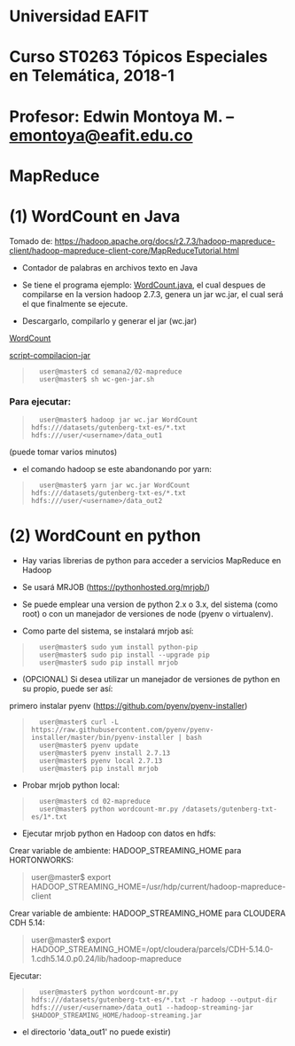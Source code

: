 # Universidad EAFIT
# Curso ST0263 Tópicos Especiales en Telemática, 2018-1
# Profesor: Edwin Montoya M. – emontoya@eafit.edu.co

# MapReduce

# (1) WordCount en Java

Tomado de: https://hadoop.apache.org/docs/r2.7.3/hadoop-mapreduce-client/hadoop-mapreduce-client-core/MapReduceTutorial.html

* Contador de palabras en archivos texto en Java

* Se tiene el programa ejemplo: [WordCount.java](WordCount.java), el cual despues de compilarse en la version hadoop 2.7.3, genera un jar wc.jar, el cual será el que finalmente se ejecute.

* Descargarlo, compilarlo y generar el jar (wc.jar)

[WordCount](WordCount.java)

[script-compilacion-jar](wc-gen-jar.sh)

>		user@master$ cd semana2/02-mapreduce
>		user@master$ sh wc-gen-jar.sh

### Para ejecutar:

>		user@master$ hadoop jar wc.jar WordCount hdfs:///datasets/gutenberg-txt-es/*.txt hdfs:///user/<username>/data_out1

(puede tomar varios minutos)

* el comando hadoop se este abandonando por yarn:

>		user@master$ yarn jar wc.jar WordCount hdfs:///datasets/gutenberg-txt-es/*.txt hdfs:///user/<username>/data_out2


# (2) WordCount en python

* Hay varias librerias de python para acceder a servicios MapReduce en Hadoop

* Se usará MRJOB (https://pythonhosted.org/mrjob/)

* Se puede emplear una version de python 2.x o 3.x, del sistema (como root) o con un manejador de versiones de node (pyenv o virtualenv).

* Como parte del sistema, se instalará mrjob así:

>		user@master$ sudo yum install python-pip
>		user@master$ sudo pip install --upgrade pip
>		user@master$ sudo pip install mrjob

* (OPCIONAL) Si desea utilizar un manejador de versiones de python en su propio, puede ser así:

primero instalar pyenv (https://github.com/pyenv/pyenv-installer)

>		user@master$ curl -L https://raw.githubusercontent.com/pyenv/pyenv-installer/master/bin/pyenv-installer | bash
>		user@master$ pyenv update
>		user@master$ pyenv install 2.7.13
>		user@master$ pyenv local 2.7.13
>		user@master$ pip install mrjob

* Probar mrjob python local:

>		user@master$ cd 02-mapreduce
>		user@master$ python wordcount-mr.py /datasets/gutenberg-txt-es/1*.txt

* Ejecutar mrjob python en Hadoop con datos en hdfs:

Crear variable de ambiente: HADOOP_STREAMING_HOME para HORTONWORKS:

>   user@master$ export HADOOP_STREAMING_HOME=/usr/hdp/current/hadoop-mapreduce-client

Crear variable de ambiente: HADOOP_STREAMING_HOME para CLOUDERA CDH 5.14:

>   user@master$ export HADOOP_STREAMING_HOME=/opt/cloudera/parcels/CDH-5.14.0-1.cdh5.14.0.p0.24/lib/hadoop-mapreduce

Ejecutar:

>		user@master$ python wordcount-mr.py hdfs:///datasets/gutenberg-txt-es/*.txt -r hadoop --output-dir hdfs:///user/<username>/data_out1 --hadoop-streaming-jar $HADOOP_STREAMING_HOME/hadoop-streaming.jar


* el directorio 'data_out1' no puede existir)
